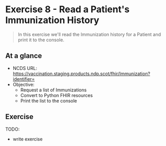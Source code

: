 Exercise 8 - Read a Patient's Immunization History
===

> In this exercise we'll read the Immunization history for a Patient and print it to the console.

## At a glance

* NCDS URL: https://vaccination.staging.products.ndp.scot/fhir/Immunization?identifier=<chi>
* Objective:
    * Request a list of Immunizations
    * Convert to Python FHIR resources
    * Print the list to the console

## Exercise

TODO:

- write exercise
